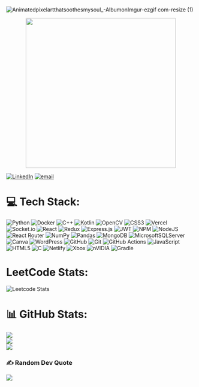
<br>![Animatedpixelartthatsoothesmysoul_-AlbumonImgur-ezgif com-resize (1)](https://github.com/user-attachments/assets/375f8025-f05a-46e1-b371-e298fe8114c5)

<div style="text-align: center;"> 
  <img width="400" src="https://readme-typing-svg.herokuapp.com?font=JetBrains+Mono&weight=600&size=30&duration=3000&color=8000FF&width=535&lines=Hi%2C+I'm+Shubham+Kumar%F0%9F%91%8B;Let's+Connect!"/>
</div>

[![LinkedIn](https://img.shields.io/badge/LinkedIn-%230077B5.svg?logo=linkedin&logoColor=white)](https://linkedin.com/in/shubham-kumar-b52bb0157) [![email](https://img.shields.io/badge/Email-D14836?logo=gmail&logoColor=white)](mailto:shubkr244@gmail.com) 

# 💻 Tech Stack:
![Python](https://img.shields.io/badge/python-3670A0?style=flat-square&logo=python&logoColor=ffdd54) ![Docker](https://img.shields.io/badge/docker-%230db7ed.svg?style=flat-square&logo=docker&logoColor=white) ![C++](https://img.shields.io/badge/c++-%2300599C.svg?style=flat-square&logo=c%2B%2B&logoColor=white) ![Kotlin](https://img.shields.io/badge/kotlin-%237F52FF.svg?style=flat-square&logo=kotlin&logoColor=white) ![OpenCV](https://img.shields.io/badge/opencv-%23white.svg?style=flat-square&logo=opencv&logoColor=white) ![CSS3](https://img.shields.io/badge/css3-%231572B6.svg?style=flat-square&logo=css3&logoColor=white) ![Vercel](https://img.shields.io/badge/vercel-%23000000.svg?style=flat-square&logo=vercel&logoColor=white) ![Socket.io](https://img.shields.io/badge/Socket.io-black?style=flat-square&logo=socket.io&badgeColor=010101) ![React](https://img.shields.io/badge/react-%2320232a.svg?style=flat-square&logo=react&logoColor=%2361DAFB) ![Redux](https://img.shields.io/badge/redux-%23593d88.svg?style=flat-square&logo=redux&logoColor=white) ![Express.js](https://img.shields.io/badge/express.js-%23404d59.svg?style=flat-square&logo=express&logoColor=%2361DAFB) ![JWT](https://img.shields.io/badge/JWT-black?style=flat-square&logo=JSON%20web%20tokens) ![NPM](https://img.shields.io/badge/NPM-%23CB3837.svg?style=flat-square&logo=npm&logoColor=white) ![NodeJS](https://img.shields.io/badge/node.js-6DA55F?style=flat-square&logo=node.js&logoColor=white) ![React Router](https://img.shields.io/badge/React_Router-CA4245?style=flat-square&logo=react-router&logoColor=white) ![NumPy](https://img.shields.io/badge/numpy-%23013243.svg?style=flat-square&logo=numpy&logoColor=white) ![Pandas](https://img.shields.io/badge/pandas-%23150458.svg?style=flat-square&logo=pandas&logoColor=white) ![MongoDB](https://img.shields.io/badge/MongoDB-%234ea94b.svg?style=flat-square&logo=mongodb&logoColor=white) ![MicrosoftSQLServer](https://img.shields.io/badge/Microsoft%20SQL%20Server-CC2927?style=flat-square&logo=microsoft%20sql%20server&logoColor=white) ![Canva](https://img.shields.io/badge/Canva-%2300C4CC.svg?style=flat-square&logo=Canva&logoColor=white) ![WordPress](https://img.shields.io/badge/WordPress-%23117AC9.svg?style=flat-square&logo=WordPress&logoColor=white) ![GitHub](https://img.shields.io/badge/github-%23121011.svg?style=flat-square&logo=github&logoColor=white) ![Git](https://img.shields.io/badge/git-%23F05033.svg?style=flat-square&logo=git&logoColor=white) ![GitHub Actions](https://img.shields.io/badge/github%20actions-%232671E5.svg?style=flat-square&logo=githubactions&logoColor=white) ![JavaScript](https://img.shields.io/badge/javascript-%23323330.svg?style=flat-square&logo=javascript&logoColor=%23F7DF1E) ![HTML5](https://img.shields.io/badge/html5-%23E34F26.svg?style=flat-square&logo=html5&logoColor=white) ![C](https://img.shields.io/badge/c-%2300599C.svg?style=flat-square&logo=c&logoColor=white) ![Netlify](https://img.shields.io/badge/netlify-%23000000.svg?style=flat-square&logo=netlify&logoColor=#00C7B7) ![Xbox](https://img.shields.io/badge/xbox-%23107C10.svg?style=flat-square&logo=xbox&logoColor=white) ![nVIDIA](https://img.shields.io/badge/nVIDIA-%2376B900.svg?style=flat-square&logo=nVIDIA&logoColor=white) ![Gradle](https://img.shields.io/badge/Gradle-02303A.svg?style=flat-square&logo=Gradle&logoColor=white)

# LeetCode Stats:
![Leetcode Stats](https://leetcard.jacoblin.cool/SuperZoup?ext=heatmap)

# 📊 GitHub Stats:
![](https://github-readme-stats.vercel.app/api?username=sk244194&theme=tokyonight&hide_border=false&include_all_commits=true&count_private=true)<br/>
![](https://nirzak-streak-stats.vercel.app/?user=sk244194&theme=tokyonight&hide_border=false)<br/>
![](https://github-readme-stats.vercel.app/api/top-langs/?username=sk244194&theme=tokyonight&hide_border=false&include_all_commits=true&count_private=true&layout=compact)

### ✍️ Random Dev Quote
![](https://quotes-github-readme.vercel.app/api?type=horizontal&theme=radical)




